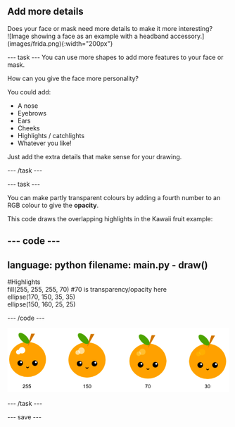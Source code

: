 ## Add more details

<div style="display: flex; flex-wrap: wrap">
<div style="flex-basis: 200px; flex-grow: 1; margin-right: 15px;">
Does your face or mask need more details to make it more interesting? 
</div>
<div>
![Image showing a face as an example with a headband accessory.](images/frida.png){:width="200px"}
</div>
</div>

--- task --- You can use more shapes to add more features to your face or mask.

How can you give the face more personality?

You could add:

+ A nose
+ Eyebrows
+ Ears
+ Cheeks
+ Highlights / catchlights
+ Whatever you like!

Just add the extra details that make sense for your drawing.

--- /task ---

--- task ---

You can make partly transparent colours by adding a fourth number to an RGB colour to give the **opacity**.

This code draws the overlapping highlights in the Kawaii fruit example:

--- code ---
---
language: python
filename: main.py - draw()
---

  #Highlights    
fill(255, 255, 255, 70) #70 is transparency/opacity here    
ellipse(170, 150, 35, 35)   
ellipse(150, 160, 25, 25)

--- /code ---

![Kawaii fruit image with highlights at different opacities: 30, 70, 150, 255. The lower value, 30, is more opaque and 255 is less opaque.](images/opacity.png)

--- /task ---

--- save ---
